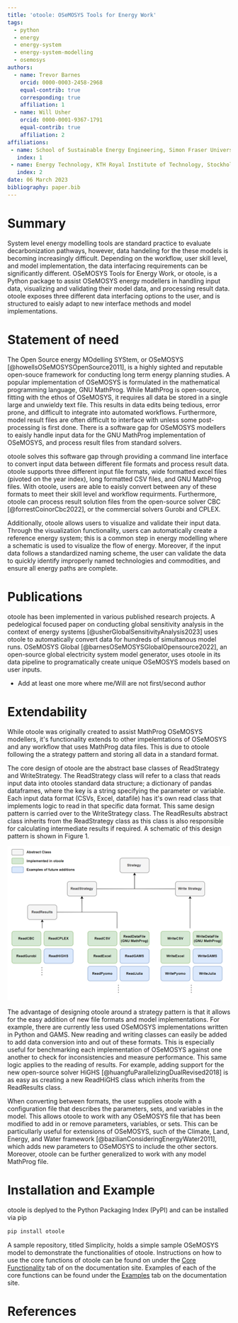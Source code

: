 ```yaml
---
title: 'otoole: OSeMOSYS Tools for Energy Work'
tags:
  - python
  - energy
  - energy-system
  - energy-system-modelling
  - osemosys
authors:
  - name: Trevor Barnes
    orcid: 0000-0003-2458-2968
    equal-contrib: true
    corresponding: true
    affiliation: 1
  - name: Will Usher
    orcid: 0000-0001-9367-1791
    equal-contrib: true
    affiliation: 2
affiliations:
 - name: School of Sustainable Energy Engineering, Simon Fraser University, Vancouver, Canada
   index: 1
 - name: Energy Technology, KTH Royal Institute of Technology, Stockholm, Sweden
   index: 2
date: 06 March 2023
bibliography: paper.bib
---
```


# Summary

System level energy modelling tools are standard practice to evaluate
decarbonization pathways, however, data handeling for the these models is
becoming increasingly difficult. Depending on the workflow, user skill level,
and model implementation, the data interfacing requirements can be significantly
different. OSeMOSYS Tools for Energy Work, or otoole, is a Python package to
assist OSeMOSYS energy modellers in handling input data, visualizing and validating
their model data, and processing result data. otoole exposes three different
data interfacing options to the user, and is structured to eaisly adapt to
new interface methods and model implementations.

# Statement of need

The Open Source energy MOdelling SYStem, or OSeMOSYS [@howellsOSeMOSYSOpenSource2011], is a highly sighted and
reputable open-souce framework for conducting long term energy planning studies.
A popular implementation of OSeMOSYS is formulated in the mathematical
programming language, GNU MathProg. While MathProg is open-source, fitting with
the ethos of OSeMOSYS, it requires all data be stored in a single large and
unwieldy text file. This results in data edits being tedious, error prone, and
difficult to integrate into automated workflows. Furthermore, model result
files are often difficult to interface with unless some post-processing is first
done. There is a software gap for OSeMOSYS modellers to eaisly handle input
data for the GNU MathProg implementation of OSeMOSYS, and process result files
from standard solvers.

otoole solves this software gap through providing a command line interface to
convert input data between different file formats and process result data. otoole
supports three different input file formats, wide formatted excel files (pivoted on
the year index), long formatted CSV files, and GNU MathProg files. With
otoole, users are able to eaisly convert between any of these formats to meet
their skill level and workflow requirments. Furthermore, otoole can process
result solution files from the open-source solver CBC [@forrestCoinorCbc2022], or the commercial solvers
Gurobi and CPLEX.

Additionally, otoole allows users to visualize and validate their input data.
Through the visualization functionality, users can automatically create a
reference energy system; this is a common step in energy modelling where
a schematic is used to visualize the flow of energy. Moreover, if the input
data follows a standardized naming scheme, the user can validate the data
to quickly identify improperly named technologies and commodities, and ensure
all energy paths are complete.

# Publications

otoole has been implemented in various published research projects. A pedelogical focused
paper on conducting global sensitivity analysis in the context of energy
systems [@usherGlobalSensitivityAnalysis2023] uses otoole to automatically convert data for hundreds of simultanous
model runs. OSeMOSYS Global [@barnesOSeMOSYSGlobalOpensource2022], an open-source global electricity system model
generator, uses otoole in its data pipeline to programatically create unique
OSeMOSYS models based on user inputs.

* Add at least one more where me/Will are not first/second author

# Extendability

While otoole was originally created to assist MathProg OSeMOSYS modellers, it's
functionality extends to other impelemtations of OSeMOSYS and any workflow
that uses MathProg data files. This is due to otoole following the a
strategy pattern and storing all data in a standard format.

The core design of otoole are the abstract base classes of ReadStrategy and
WriteStrategy. The ReadStrategy class will refer to a class that reads
input data into otooles standard data structure; a dictionary of pandas
dataframes, where the key is a string specifying the parameter or variable.
Each input data format (CSVs, Excel, datafile) has it's own read class
that implements logic to read in that specific data format. This same design
pattern is carried over to the WriteStrategy class. The ReadResults abstract
class inherits from the ReadStrategy class as this class is also responsible
for calculating intermediate results if required. A schematic of this
design pattern is shown in Figure 1.

![otoole Design Pattern. \label{fig:otoole}](images/design-pattern.png)

The advantage of designing otoole around a strategy pattern is that it allows
for the easy addition of new file formats and model implementations. For example,
there are currently less used OSeMOSYS implementations written in Python and
GAMS. New reading and writing classes can easily be added to add data conversion
into and out of these formats. This is especially useful for benchmarking
each implementation of OSeMOSYS against one another to check for inconsistencies
and measure performance. This same logic applies to the reading of results. For
example, adding support for the new open-source solver HiGHS [@huangfuParallelizingDualRevised2018] is as easy as
creating a new ReadHiGHS class which inherits from the ReadResults class.

When converting between formats, the user supplies otoole with a configuration
file that describes the parameters, sets, and variables in the model. This
allows otoole to work with any OSeMOSYS file that has been modified to add in
or remove parameters, variables, or sets. This can be particullarly useful for
extensions of OSeMOSYS, such of the Climate, Land, Energy, and Water framework [@bazilianConsideringEnergyWater2011],
which adds new parameters to OSeMOSYS to include the other sectors.
Moreover, otoole can be further generalized to work with any model MathProg file.

# Installation and Example

otoole is deplyed to the Python Packaging Index (PyPI) and can be installed
via pip

```bash
pip install otoole
```

A sample repository, titled Simplicity, holds a simple sample OSeMOSYS model
to demonstrate the functionalities of otoole. Instructions on how to use the
core functions of otoole can be found on under the [Core Functionality](https://otoole.readthedocs.io/en/latest/functionality.html)
tab of on the documentation site. Examples of each of the core functions can
be found under the [Examples](https://otoole.readthedocs.io/en/latest/examples.html) tab on the documentation site.

# References

